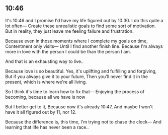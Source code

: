 ## 10:46

It's 10:46 and I promise I'd have my life figured out by 10:30.
I do this quite a lot often—
Create these unrealistic goals to find some sort of motivation.
But in reality, they just leave me feeling failure and frustration.

Because even in those moments where I complete my goals on time,
Contentment only visits—
Until I find another finish line.
Because I'm always more in love with the person I could be than the person I am.

And that is an exhausting way to live..

Because love is so beautiful.
Yes, it's uplifting and fulfilling and forgiving,
But if you always give it to your future,
Then you'll never find it in the present, which is where we're all living.

So I think it's time to learn how to fix that—
Enjoying the process of becoming, because all we have is now

But I better get to it, 
Because now it's already 10:47,
And maybe I won't have it all figured out by 11, nor 12.

Because the difference is, this time, 
I'm trying not to chase the clock—
And learning that life has never been a race..